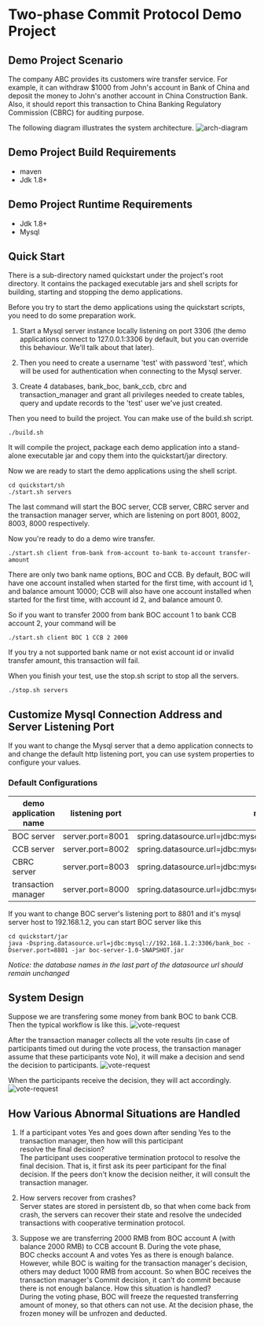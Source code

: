 # Two-phase Commit Protocol Demo Project
## Demo Project Scenario
The company ABC provides its customers wire transfer service. For example, it can withdraw $1000 from John's account in Bank of China and deposit the money to John's another account in China Construction Bank. Also, it should report this transaction to China Banking Regulatory Commission (CBRC) for auditing purpose. 

The following diagram illustrates the system architecture.
![arch-diagram](pic/arch-diagram.png)

## Demo Project Build Requirements
+ maven 
+ Jdk 1.8+

## Demo Project Runtime Requirements
+ Jdk 1.8+
+ Mysql

## Quick Start
There is a sub-directory named quickstart under the project's root directory. It contains the packaged executable jars 
and shell scripts for building, starting and stopping the demo applications.

Before you try to start the demo applications using the quickstart scripts, you need to do some preparation work.

1. Start a Mysql server instance locally listening on port 3306 
(the demo applications connect to 127.0.0.1:3306 by default, but you can override this behaviour. We'll talk about that 
later). 

2. Then you need to create a username 'test' with password 'test', which will be used for authentication when 
connecting to the Mysql server.

3. Create 4 databases, bank_boc, bank_ccb, cbrc and transaction_manager and grant all privileges needed to create 
tables, query and update records to the 'test' user we've just created.

Then you need to build the project. You can make use of the build.sh script.

    ./build.sh
    
It will compile the project, package each demo application into a stand-alone executable jar and copy them into the 
quickstart/jar directory.

Now we are ready to start the demo applications using the shell script.

    cd quickstart/sh  
    ./start.sh servers
    
The last command will start the BOC server, CCB server, CBRC server and the transaction manager server, which are listening 
on port 8001, 8002, 8003, 8000 respectively. 

Now you're ready to do a demo wire transfer.

    ./start.sh client from-bank from-account to-bank to-account transfer-amount
    
There are only two bank name options, BOC and CCB. By default, BOC will have one account installed when started for the
first time, with account id 1, and balance amount 10000; CCB will also have one account installed when started for the
first time, with account id 2, and balance amount 0.

So if you want to transfer 2000 from bank BOC account 1 to bank CCB account 2, your command will be 

    ./start.sh client BOC 1 CCB 2 2000
    
If you try a not supported bank name or not exist account id or invalid transfer amount, this transaction will fail.

When you finish your test, use the stop.sh script to stop all the servers.
    
    ./stop.sh servers
    

## Customize Mysql Connection Address and Server Listening Port
If you want to change the Mysql server that a demo application connects to and change the default http listening port,
you can use system properties to configure your values. 

### Default Configurations

demo application name | listening port |       mysql url
----------------------|----------------|-----------------
BOC server            |server.port=8001|spring.datasource.url=jdbc:mysql://localhost:3306/bank_boc
CCB server            |server.port=8002|spring.datasource.url=jdbc:mysql://localhost:3306/bank_ccb
CBRC server           |server.port=8003|spring.datasource.url=jdbc:mysql://localhost:3306/cbrc
transaction manager   |server.port=8000|spring.datasource.url=jdbc:mysql://localhost:3306/transaction_manager

If you want to change BOC server's listening port to 8801 and it's mysql server host to 192.168.1.2, you can start BOC 
server like this

    cd quickstart/jar
    java -Dspring.datasource.url=jdbc:mysql://192.168.1.2:3306/bank_boc -Dserver.port=8801 -jar boc-server-1.0-SNAPSHOT.jar
    
*Notice: the database names in the last part of the datasource url should remain unchanged*

## System Design
Suppose we are transfering some money from bank BOC to bank CCB. Then the typical workflow is like this.
![vote-request](pic/2pc-vote-request.png)

After the transaction manager collects all the vote results (in case of participants timed out during the vote process, 
the transaction manager assume that these participants vote No), it will make a decision and send the decision to participants.
![vote-request](pic/2pc-make-decision.png)

When the participants receive the decision, they will act accordingly.
![vote-request](pic/2pc-wait-for-decision.png)

## How Various Abnormal Situations are Handled
1. If a participant votes Yes and goes down after sending Yes to the transaction manager, then how will this participant  
resolve the final decision?  
The participant uses cooperative termination protocol to resolve the final decision. That is, it first ask its peer
participant for the final decision. If the peers don't know the decision neither, it will consult the transaction manager.

2. How servers recover from crashes?  
Server states are stored in persistent db, so that when come back from crash, the servers can recover their state and
resolve the undecided transactions with cooperative termination protocol. 

3. Suppose we are transferring 2000 RMB from BOC account A (with balance 2000 RMB) to CCB account B. During the vote phase,  
BOC checks account A and votes Yes as there is enough balance. However, while BOC is waiting for the transaction manager's
 decision, others may deduct 1000 RMB from account. So when BOC receives the transaction manager's Commit decision, it
can't do commit because there is not enough balance. How this situation is handled?  
During the voting phase, BOC will freeze the requested transferring amount of money, so that others can not use. At the
decision phase, the frozen money will be unfrozen and deducted.
    
    


    
    



